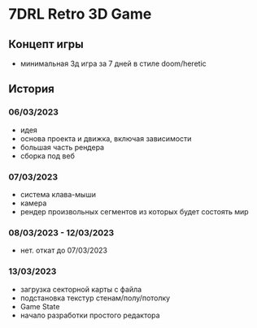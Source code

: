 ﻿# 7DRL Retro 3D Game

## Концепт игры
- минимальная 3д игра за 7 дней в стиле doom/heretic

## История
### 06/03/2023
- идея
- основа проекта и движка, включая зависимости
- большая часть рендера
- сборка под веб

### 07/03/2023
- система клава-мыши
- камера
- рендер произвольных сегментов из которых будет состоять мир

### 08/03/2023 - 12/03/2023
- нет. откат до 07/03/2023

### 13/03/2023
- загрузка секторной карты с файла
- подстановка текстур стенам/полу/потолку
- Game State
- начало разработки простого редактора
